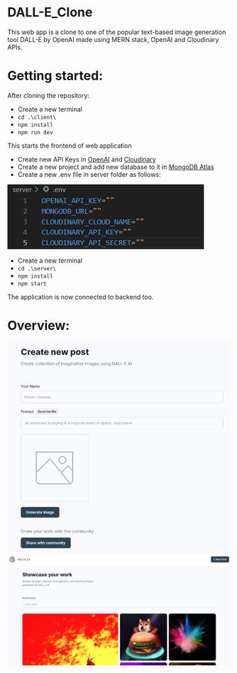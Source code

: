 # DALL-E_Clone

This web app is a clone to one of the popular text-based image generation tool DALL-E by OpenAI made using MERN stack, OpenAI and Cloudinary APIs.

# Getting started:

After cloning the repository: 
* Create a new terminal
* ```cd .\client\```
* ```npm install```
* ```npm run dev```
  
This starts the frontend of web application

* Create new API Keys in <a href="https://platform.openai.com/account/api-keys">OpenAI</a> and <a href="https://console.cloudinary.com/console/c-62ee3051d05817486e68ae1594bc9d">Cloudinary</a>
* Create a new project and add new database to it in <a href="https://cloud.mongodb.com/v2#/org/64a12500e3797d3fc13ebdd6/projects">MongoDB Atlas</a>
* Create a new .env file in server folder as follows:
  
![ENV](/client/src/assets/env.png)

* Create a new terminal
*  ```cd .\server\```
*  ```npm install```
*  ```npm start```

The application is now connected to backend too.

# Overview:
![over1](client/src/assets/over1.png)
![over2](client/src/assets/over2.png)
